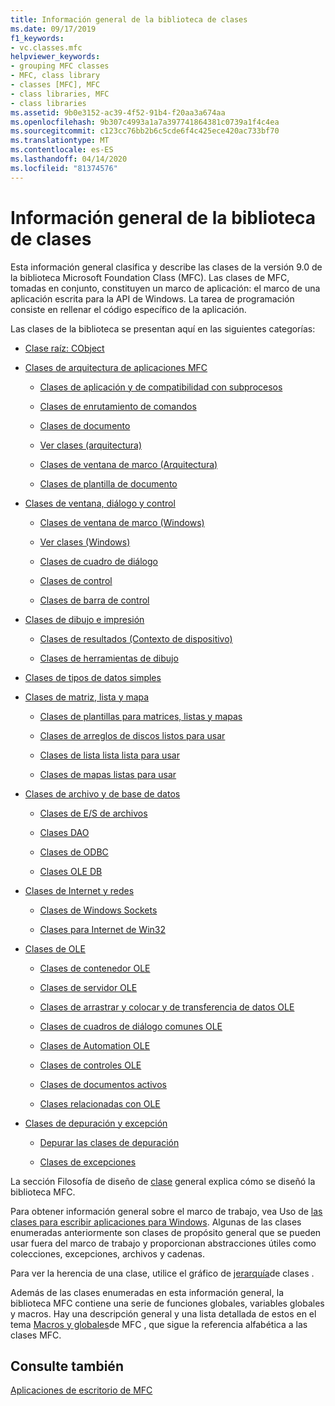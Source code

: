 ```yaml
---
title: Información general de la biblioteca de clases
ms.date: 09/17/2019
f1_keywords:
- vc.classes.mfc
helpviewer_keywords:
- grouping MFC classes
- MFC, class library
- classes [MFC], MFC
- class libraries, MFC
- class libraries
ms.assetid: 9b0e3152-ac39-4f52-91b4-f20aa3a674aa
ms.openlocfilehash: 9b307c4993a1a7a397741864381c0739a1f4c4ea
ms.sourcegitcommit: c123cc76bb2b6c5cde6f4c425ece420ac733bf70
ms.translationtype: MT
ms.contentlocale: es-ES
ms.lasthandoff: 04/14/2020
ms.locfileid: "81374576"
---
```

# <a name="class-library-overview"></a>Información general de la biblioteca de clases

Esta información general clasifica y describe las clases de la versión 9.0 de la biblioteca Microsoft Foundation Class (MFC). Las clases de MFC, tomadas en conjunto, constituyen un marco de aplicación: el marco de una aplicación escrita para la API de Windows. La tarea de programación consiste en rellenar el código específico de la aplicación.

Las clases de la biblioteca se presentan aquí en las siguientes categorías:

- [Clase raíz: CObject](../mfc/root-class-cobject.md)

- [Clases de arquitectura de aplicaciones MFC](../mfc/mfc-application-architecture-classes.md)

  - [Clases de aplicación y de compatibilidad con subprocesos](../mfc/application-and-thread-support-classes.md)

  - [Clases de enrutamiento de comandos](../mfc/command-routing-classes.md)

  - [Clases de documento](../mfc/document-classes.md)

  - [Ver clases (arquitectura)](../mfc/view-classes-architecture.md)

  - [Clases de ventana de marco (Arquitectura)](../mfc/frame-window-classes-architecture.md)

  - [Clases de plantilla de documento](../mfc/document-template-classes.md)

- [Clases de ventana, diálogo y control](../mfc/window-dialog-and-control-classes.md)

  - [Clases de ventana de marco (Windows)](../mfc/frame-window-classes-windows.md)

  - [Ver clases (Windows)](../mfc/view-classes-windows.md)

  - [Clases de cuadro de diálogo](../mfc/dialog-box-classes.md)

  - [Clases de control](../mfc/control-classes.md)

  - [Clases de barra de control](../mfc/control-bar-classes.md)

- [Clases de dibujo e impresión](../mfc/drawing-and-printing-classes.md)

  - [Clases de resultados (Contexto de dispositivo)](../mfc/output-device-context-classes.md)

  - [Clases de herramientas de dibujo](../mfc/drawing-tool-classes.md)

- [Clases de tipos de datos simples](../mfc/simple-data-type-classes.md)

- [Clases de matriz, lista y mapa](../mfc/array-list-and-map-classes.md)

  - [Clases de plantillas para matrices, listas y mapas](../mfc/template-classes-for-arrays-lists-and-maps.md)

  - [Clases de arreglos de discos listos para usar](../mfc/ready-to-use-array-classes.md)

  - [Clases de lista lista lista para usar](../mfc/ready-to-use-list-classes.md)

  - [Clases de mapas listas para usar](../mfc/ready-to-use-map-classes.md)

- [Clases de archivo y de base de datos](../mfc/file-and-database-classes.md)

  - [Clases de E/S de archivos](../mfc/file-i-o-classes.md)

  - [Clases DAO](../mfc/dao-classes.md)

  - [Clases de ODBC](../mfc/odbc-classes.md)

  - [Clases OLE DB](../mfc/ole-db-classes.md)

- [Clases de Internet y redes](../mfc/internet-and-networking-classes.md)

  - [Clases de Windows Sockets](../mfc/windows-sockets-classes.md)

  - [Clases para Internet de Win32](../mfc/win32-internet-classes.md)

- [Clases de OLE](../mfc/ole-classes.md)

  - [Clases de contenedor OLE](../mfc/ole-container-classes.md)

  - [Clases de servidor OLE](../mfc/ole-server-classes.md)

  - [Clases de arrastrar y colocar y de transferencia de datos OLE](../mfc/ole-drag-and-drop-and-data-transfer-classes.md)

  - [Clases de cuadros de diálogo comunes OLE](../mfc/ole-common-dialog-classes.md)

  - [Clases de Automation OLE](../mfc/ole-automation-classes.md)

  - [Clases de controles OLE](../mfc/ole-control-classes.md)

  - [Clases de documentos activos](../mfc/active-document-classes.md)

  - [Clases relacionadas con OLE](../mfc/ole-related-classes.md)

- [Clases de depuración y excepción](../mfc/debugging-and-exception-classes.md)

  - [Depurar las clases de depuración](../mfc/debugging-support-classes.md)

  - [Clases de excepciones](../mfc/exception-classes.md)

La sección Filosofía de diseño de [clase](../mfc/general-class-design-philosophy.md) general explica cómo se diseñó la biblioteca MFC.

Para obtener información general sobre el marco de trabajo, vea Uso de [las clases para escribir aplicaciones para Windows](../mfc/using-the-classes-to-write-applications-for-windows.md). Algunas de las clases enumeradas anteriormente son clases de propósito general que se pueden usar fuera del marco de trabajo y proporcionan abstracciones útiles como colecciones, excepciones, archivos y cadenas.

Para ver la herencia de una clase, utilice el gráfico de [jerarquía](../mfc/hierarchy-chart.md)de clases .

Además de las clases enumeradas en esta información general, la biblioteca MFC contiene una serie de funciones globales, variables globales y macros. Hay una descripción general y una lista detallada de estos en el tema [Macros y globales](../mfc/reference/mfc-macros-and-globals.md)de MFC , que sigue la referencia alfabética a las clases MFC.

## <a name="see-also"></a>Consulte también

[Aplicaciones de escritorio de MFC](../mfc/mfc-desktop-applications.md)
